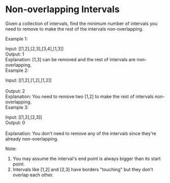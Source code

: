 # Non-overlapping Intervals

Given a collection of intervals, find the minimum number of intervals you need to remove to make the rest of the intervals non-overlapping.

 

Example 1:

Input: [[1,2],[2,3],[3,4],[1,3]]<br/>
Output: 1<br/>
Explanation: [1,3] can be removed and the rest of intervals are non-overlapping.<br/>
Example 2:<br/>

Input: [[1,2],[1,2],[1,2]]<br/><br/>
Output: 2<br/>
Explanation: You need to remove two [1,2] to make the rest of intervals non-overlapping.<br/>
Example 3:<br/>

Input: [[1,2],[2,3]]<br/>
Output: 0<br/><br/>
Explanation: You don't need to remove any of the intervals since they're already non-overlapping.<br/>
 

Note:

1. You may assume the interval's end point is always bigger than its start point.
2. Intervals like [1,2] and [2,3] have borders "touching" but they don't overlap each other.
